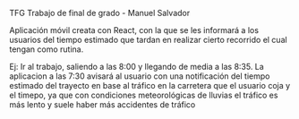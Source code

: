 TFG
Trabajo de final de grado - Manuel Salvador

Aplicación móvil creata con React, con la que se les informará a los usuarios del tiempo estimado que tardan en realizar cierto recorrido el cual tengan como rutina.

Ej: Ir al trabajo, saliendo a las 8:00 y llegando de media a las 8:35. La aplicacion a las 7:30 avisará al usuario con una notificación del tiempo estimado del trayecto en base al tráfico en la carretera que el usuario coja y el timepo, ya que con condiciones meteorológicas de lluvias el tráfico es más lento y suele haber más accidentes de tráfico
